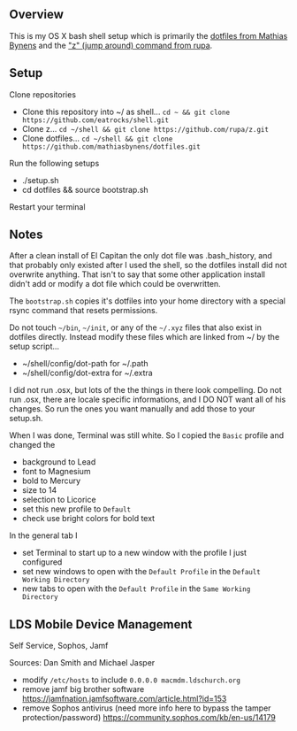 ## Overview
This is my OS X bash shell setup which is primarily the [dotfiles from Mathias Bynens](https://github.com/mathiasbynens/dotfiles) and the ["z" (jump around) command from rupa](https://github.com/rupa/z).

## Setup

Clone repositories
- Clone this repository into ~/ as shell... `cd ~ && git clone https://github.com/eatrocks/shell.git`
- Clone z... `cd ~/shell && git clone https://github.com/rupa/z.git`
- Clone dotfiles... `cd ~/shell && git clone https://github.com/mathiasbynens/dotfiles.git`

Run the following setups
- ./setup.sh
- cd dotfiles && source bootstrap.sh

Restart your terminal

## Notes

After a clean install of El Capitan the only dot file was .bash_history, and that probably only existed after I used the shell, so the dotfiles install did not overwrite anything. That isn't to say that some other application install didn't add or modify a dot file which could be overwritten.

The `bootstrap.sh` copies it's dotfiles into your home directory with a special rsync command that resets permissions.

Do not touch `~/bin`, `~/init`, or any of the `~/.xyz` files that also exist in dotfiles directly. Instead modify these files which are linked from ~/ by the setup script...
- ~/shell/config/dot-path for ~/.path
- ~/shell/config/dot-extra for ~/.extra

I did not run .osx, but lots of the the things in there look compelling. Do not run .osx, there are locale specific informations, and I DO NOT want all of his changes.  So run the ones you want manually and add those to your setup.sh.

When I was done, Terminal was still white. So I copied the `Basic` profile and changed the
- background to Lead
- font to Magnesium
- bold to Mercury
- size to 14
- selection to Licorice
- set this new profile to `Default`
- check use bright colors for bold text

In the general tab I
- set Terminal to start up to a new window with the profile I just configured
- set new windows to open with the `Default Profile` in the `Default Working Directory`
- new tabs to open with the `Default Profile` in the `Same Working Directory`

## LDS Mobile Device Management

Self Service, Sophos, Jamf

Sources: Dan Smith and Michael Jasper

- modify `/etc/hosts` to include `0.0.0.0 macmdm.ldschurch.org`
- remove jamf big brother software https://jamfnation.jamfsoftware.com/article.html?id=153
- remove Sophos antivirus (need more info here to bypass the tamper protection/password) https://community.sophos.com/kb/en-us/14179
